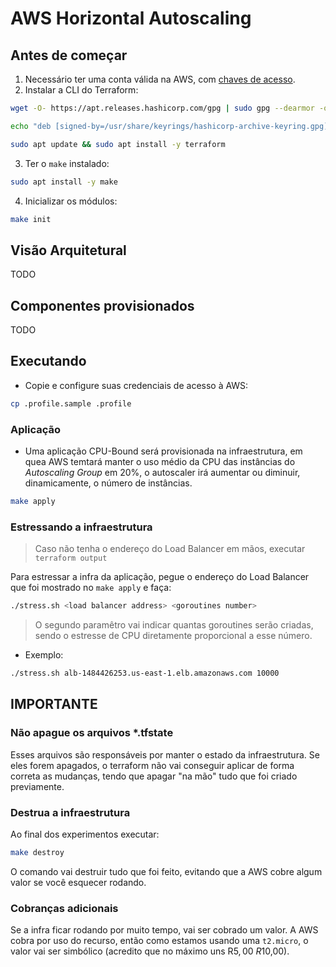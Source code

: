 # AWS Horizontal Autoscaling

## Antes de começar

1. Necessário ter uma conta válida na AWS, com [chaves de acesso](https://docs.aws.amazon.com/IAM/latest/UserGuide/id_credentials_access-keys.html#Using_CreateAccessKey).
2. Instalar a CLI do Terraform:

```sh
wget -O- https://apt.releases.hashicorp.com/gpg | sudo gpg --dearmor -o /usr/share/keyrings/hashicorp-archive-keyring.gpg

echo "deb [signed-by=/usr/share/keyrings/hashicorp-archive-keyring.gpg] https://apt.releases.hashicorp.com $(lsb_release -cs) main" | sudo tee /etc/apt/sources.list.d/hashicorp.list

sudo apt update && sudo apt install -y terraform
```

3. Ter o `make` instalado:

```sh
sudo apt install -y make
```

4. Inicializar os módulos:

```sh
make init
```

## Visão Arquitetural

TODO

## Componentes provisionados

TODO

## Executando

* Copie e configure suas credenciais de acesso à AWS:

```sh
cp .profile.sample .profile
```

### Aplicação

* Uma aplicação CPU-Bound será provisionada na infraestrutura, em quea AWS temtará manter o uso médio da CPU das instâncias do _Autoscaling Group_ em 20%, o autoscaler irá aumentar ou diminuir, dinamicamente, o número de instâncias.

```sh
make apply
```

### Estressando a infraestrutura

> Caso não tenha o endereço do Load Balancer em mãos, executar `terraform output`

Para estressar a infra da aplicação, pegue o endereço do Load Balancer que foi mostrado no `make apply` e faça:

```sh
./stress.sh <load balancer address> <goroutines number>
```

> O segundo paramêtro vai indicar quantas goroutines serão criadas, sendo o estresse de CPU diretamente proporcional a esse número.

* Exemplo:

```sh
./stress.sh alb-1484426253.us-east-1.elb.amazonaws.com 10000
```

## IMPORTANTE

### Não apague os arquivos *.tfstate

Esses arquivos são responsáveis por manter o estado da infraestrutura. Se eles forem apagados, o terraform não vai conseguir aplicar de forma correta as mudanças, tendo que apagar "na mão" tudo que foi criado previamente.

### Destrua a infraestrutura

Ao final dos experimentos executar:

```sh
make destroy
```

O comando vai destruir tudo que foi feito, evitando que a AWS cobre algum valor se você esquecer rodando.

### Cobranças adicionais

Se a infra ficar rodando por muito tempo, vai ser cobrado um valor. A AWS cobra por uso do recurso, então como estamos usando uma `t2.micro`, o valor vai ser simbólico (acredito que no máximo uns R$5,00 ~ R$10,00).
